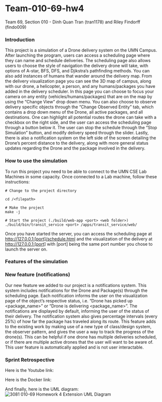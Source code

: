 # Team-010-69-hw4

Team 69, Section 010 - Dinh Quan Tran (tran1178) and Riley Findorff (findo009)

### Introduction 

This project is a simulation of a Drone delivery system on the UMN Campus. After launching the program, users can access a scheduling page where they can name and schedule deliveries. The scheduling page also allows users to choose the style of navigation the delivery drone will take, with options of A-star, BFS, DFS, and Djikstra’s pathfinding methods. You can also add instances of humans that wander around the delivery map. From the delivery visualization page you can see the 3D map of campus, along with our drone, a helicopter, a person, and any humans/packages you have added in the delivery scheduler. In this page you can choose to focus your camera on any entity (vehicles/humans/packages) that are on the map by using the “Change View” drop down menu. You can also choose to observe delivery specific objects through the “Change Observed Entity” tab, which contains a drop down menu of the Drone, all active packages, and all destinations. One can highlight all potential routes the drone can take with a checkbox on the right side, and the user can access the scheduling page through a button below it. The user can stop the schedule through the “Stop Simulation” button, and modify delivery speed through the slider. Lastly, there is also a notification system on the left side of the screen detailing the Drone’s percent distance to the delivery, along with more general status updates regarding the Drone and the package involved in the delivery.

### How to use the simulation

To run this project you need to be able to connect to the UMN CSE Lab Machines in some capacity. Once connected to a Lab machine, follow these instructions:

```
# Change to the project directory

cd /<filepath>

# Make the project
make -j

# Start the project (./build/web-app <port> <web folder>)
./build/bin/transit_service <port> /apps/transit_service/web/

```
Once you have started the server, you can access the scheduling page at http://127.0.0.1:[port]/schedule.html and the visualization of the delivery at http://127.0.0.1:[port] with [port] being the same port number you chose to launch the server on.
### Features of the simulation

### New feature (notifications)

Our new feature we added to our project is a notifications system. This system includes notifications for the Drone and Package(s) through the scheduling page. Each notification informs the user on the visualization page of the object’s respective status, i.e. “Drone has picked up <package_name>” or “Drone is delivering <package_name>”. The notifications are displayed by default, informing the user of the status of their delivery. The notification system also gives percentage intervals (every 25%) of how far the package has traveled along its route. This feature adds to the existing work by making use of a new type of class/design system, the observer pattern, and gives the user a way to track the progress of the drone(s). This can be helpful if one drone has multiple deliveries scheduled, or if there are multiple active drones that the user will want to be aware of. This user feature is automatically applied and is not user interactable.

### Sprint Retrospective

Here is the Youtube link:

Here is the Docker link:

And finally, here is the UML diagram:
![3081 010-69 Homework 4 Extension UML Diagram](https://github.umn.edu/umn-csci-3081-f23/team-010-69-hw4/blob/main/UML%20Diagram%20-%20team-010-69%20-%20Homework%204.png)
